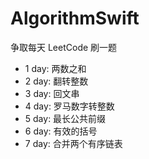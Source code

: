 # AlgorithmSwift
争取每天 LeetCode 刷一题

- 1 day: 两数之和
- 2 day: 翻转整数
- 3 day: 回文串
- 4 day: 罗马数字转整数
- 5 day: 最长公共前缀
- 6 day: 有效的括号
- 7 day: 合并两个有序链表